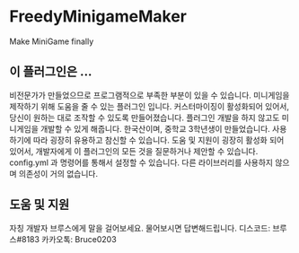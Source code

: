 # FreedyMinigameMaker
Make MiniGame finally

## 이 플러그인은 ...
비전문가가 만들었으므로 프로그램적으로 부족한 부분이 있을 수 있습니다.
미니게임을 제작하기 위해 도움을 줄 수 있는 플러그인 입니다.
커스터마이징이 활성화되어 있어서, 당신이 원하는 대로 조작할 수 있도록 만들어졌습니다.
플러그인 개발을 하지 않고도 미니게임을 개발할 수 있게 해줍니다.
한국산이며, 중학교 3학년생이 만들었습니다.
사용하기에 따라 굉장히 유용하고 참신할 수 있습니다.
도움 및 지원이 굉장히 활성화 되어 있어서, 개발자에게 이 플러그인의 모든 것을 질문하거나 제안할 수 있습니다.
config.yml 과 명령어를 통해서 설정할 수 있습니다.
다른 라이브러리를 사용하지 않으며 의존성이 거의 없습니다.

## 도움 및 지원
자칭 개발자 브루스에게 말을 걸어보세요.
물어보시면 답변해드립니다.
디스코드: 브루스#8183
카카오톡: Bruce0203
